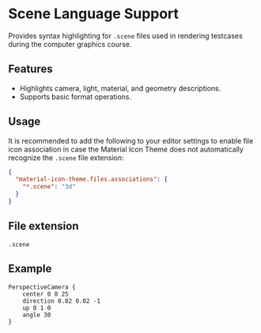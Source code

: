 # Scene Language Support

Provides syntax highlighting for `.scene` files used in rendering testcases during the computer graphics course.

## Features

- Highlights camera, light, material, and geometry descriptions.
- Supports basic format operations.

## Usage

It is recommended to add the following to your editor settings to enable file icon association in case the Material Icon Theme does not automatically recognize the `.scene` file extension:

```json
{
  "material-icon-theme.files.associations": {
    "*.scene": "3d"
  }
}
```

## File extension

`.scene`

## Example

```scene
PerspectiveCamera {
    center 0 0 25
    direction 0.02 0.02 -1
    up 0 1 0
    angle 30
}
```
